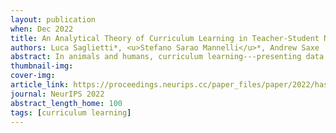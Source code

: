 ```yaml
---
layout: publication
when: Dec 2022
title: An Analytical Theory of Curriculum Learning in Teacher-Student Networks
authors: Luca Saglietti*, <u>Stefano Sarao Mannelli</u>*, Andrew Saxe
abstract: In animals and humans, curriculum learning---presenting data in a curated order---is critical to rapid learning and effective pedagogy.     A long history of experiments has demonstrated the impact of curricula in a variety of animals but, despite its ubiquitous presence, a theoretical understanding of the phenomenon is still lacking.     Surprisingly, in contrast to animal learning, curricula strategies are not widely used in machine learning and recent simulation studies reach the conclusion that curricula are moderately effective or ineffective in most cases.     This stark difference in the importance of curriculum raises a fundamental theoretical question: when and why does curriculum learning help?     In this work, we analyse a prototypical neural network model of curriculum learning in the high-dimensional limit, employing statistical physics methods.     We study a task in which a sparse set of informative features are embedded amidst a large set of noisy features. We analytically derive average learning trajectories for simple neural networks on this task, which establish a clear speed benefit for curriculum learning in the online setting. However, when training experiences can be stored and replayed (for instance, during sleep), the advantage of curriculum in standard neural networks disappears, in line with observations from the deep learning literature.     Inspired by synaptic consolidation techniques developed to combat catastrophic forgetting, we investigate whether consolidating synapses at curriculum change points can boost the benefits of curricula. We derive generalisation performance as a function of consolidation strength (implemented as a Gaussian prior connecting learning phases), and show that this consolidation mechanism can yield a large improvement in test performance.    Our reduced analytical descriptions help reconcile apparently conflicting empirical results, trace regimes where curriculum learning yields the largest gains, and provide experimentally-accessible predictions for the impact of task parameters on curriculum benefits. More broadly, our results suggest that fully exploiting a curriculum may require explicit consolidation at curriculum boundaries.
thumbnail-img:
cover-img:
article_link: https://proceedings.neurips.cc/paper_files/paper/2022/hash/84bad835faaf48f24d990072bb5b80ee-Abstract-Conference.html
journal: NeurIPS 2022
abstract_length_home: 100
tags: [curriculum learning]
---
```

